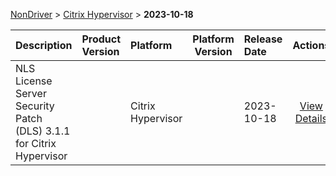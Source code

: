 
[NonDriver](/README.md)  >  [Citrix Hypervisor](/index/NonDriver/Citrix_Hypervisor.md)  >  **2023-10-18**



| Description            | Product Version    | Platform                | Platform Version           | Release Date           |             Actions              |
| ---------------------- | :----------------- | :---------------------- | -------------------------- | :--------------------- | :------------------------------: |
| NLS License Server Security Patch (DLS) 3.1.1 for Citrix Hypervisor |  | Citrix Hypervisor |  | 2023-10-18 | [View Details](/details/769105_NLS_License_Server_Security_Patch_(DLS)_3.1.1_for_Citrix_Hypervisor.md) |
